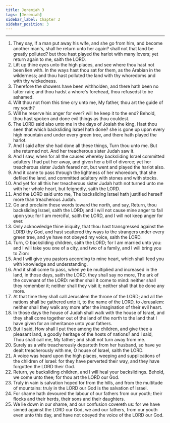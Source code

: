 ```yaml
---
title: Jeremiah 3
tags: [Jeremiah]
sidebar_label: Chapter 3
sidebar_position: 3
---
```


---
1. They say, If a man put away his wife, and she go from him, and become another man's, shall he return unto her again? shall not that land be greatly polluted? but thou hast played the harlot with many lovers; yet return again to me, saith the LORD.
2. Lift up thine eyes unto the high places, and see where thou hast not been lien with. In the ways hast thou sat for them, as the Arabian in the wilderness; and thou hast polluted the land with thy whoredoms and with thy wickedness.
3. Therefore the showers have been withholden, and there hath been no latter rain; and thou hadst a whore's forehead, thou refusedst to be ashamed.
4. Wilt thou not from this time cry unto me, My father, thou art the guide of my youth?
5. Will he reserve his anger for ever? will he keep it to the end? Behold, thou hast spoken and done evil things as thou couldest.
6. The LORD said also unto me in the days of Josiah the king, Hast thou seen that which backsliding Israel hath done? she is gone up upon every high mountain and under every green tree, and there hath played the harlot.
7. And I said after she had done all these things, Turn thou unto me. But she returned not. And her treacherous sister Judah saw it.
8. And I saw, when for all the causes whereby backsliding Israel committed adultery I had put her away, and given her a bill of divorce; yet her treacherous sister Judah feared not, but went and played the harlot also.
9. And it came to pass through the lightness of her whoredom, that she defiled the land, and committed adultery with stones and with stocks.
10. And yet for all this her treacherous sister Judah hath not turned unto me with her whole heart, but feignedly, saith the LORD.
11. And the LORD said unto me, The backsliding Israel hath justified herself more than treacherous Judah.
12. Go and proclaim these words toward the north, and say, Return, thou backsliding Israel, saith the LORD; and I will not cause mine anger to fall upon you: for I am merciful, saith the LORD, and I will not keep anger for ever.
13. Only acknowledge thine iniquity, that thou hast transgressed against the LORD thy God, and hast scattered thy ways to the strangers under every green tree, and ye have not obeyed my voice, saith the LORD.
14. Turn, O backsliding children, saith the LORD; for I am married unto you: and I will take you one of a city, and two of a family, and I will bring you to Zion:
15. And I will give you pastors according to mine heart, which shall feed you with knowledge and understanding.
16. And it shall come to pass, when ye be multiplied and increased in the land, in those days, saith the LORD, they shall say no more, The ark of the covenant of the LORD: neither shall it come to mind: neither shall they remember it; neither shall they visit it; neither shall that be done any more.
17. At that time they shall call Jerusalem the throne of the LORD; and all the nations shall be gathered unto it, to the name of the LORD, to Jerusalem: neither shall they walk any more after the imagination of their evil heart.
18. In those days the house of Judah shall walk with the house of Israel, and they shall come together out of the land of the north to the land that I have given for an inheritance unto your fathers.
19. But I said, How shall I put thee among the children, and give thee a pleasant land, a goodly heritage of the hosts of nations? and I said, Thou shalt call me, My father; and shalt not turn away from me.
20. Surely as a wife treacherously departeth from her husband, so have ye dealt treacherously with me, O house of Israel, saith the LORD.
21. A voice was heard upon the high places, weeping and supplications of the children of Israel: for they have perverted their way, and they have forgotten the LORD their God.
22. Return, ye backsliding children, and I will heal your backslidings. Behold, we come unto thee; for thou art the LORD our God.
23. Truly in vain is salvation hoped for from the hills, and from the multitude of mountains: truly in the LORD our God is the salvation of Israel.
24. For shame hath devoured the labour of our fathers from our youth; their flocks and their herds, their sons and their daughters.
25. We lie down in our shame, and our confusion covereth us: for we have sinned against the LORD our God, we and our fathers, from our youth even unto this day, and have not obeyed the voice of the LORD our God.